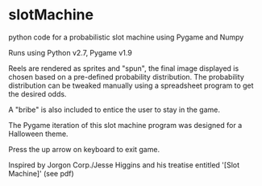 # slotMachine
python code for a probabilistic slot machine using Pygame and Numpy

Runs using Python v2.7, Pygame v1.9

Reels are rendered as sprites and "spun", the final image displayed is chosen based on a pre-defined probability distribution. 
The probability distribution can be tweaked manually using a spreadsheet program to get the desired odds.

A "bribe" is also included to entice the user to stay in the game.

The Pygame iteration of this slot machine program was designed for a Halloween theme.

Press the up arrow on keyboard to exit game.

Inspired by Jorgon Corp./Jesse Higgins and his treatise entitled '[Slot Machine]' (see pdf)
